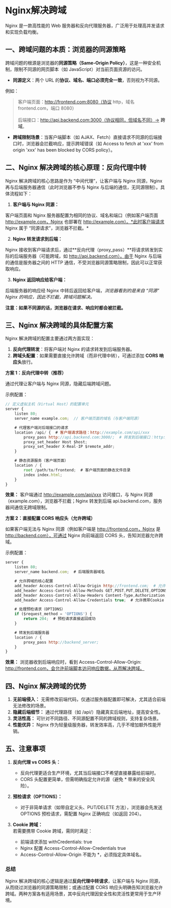 # Nginx解决跨域

Nginx 是一款高性能的 Web 服务器和反向代理服务器，广泛用于处理高并发请求和实现负载均衡。


## 一、跨域问题的本质：浏览器的同源策略
跨域问题的根源是浏览器的**同源策略（Same-Origin Policy）**，这是一种安全机制，限制不同源的网页脚本（如 JavaScript）对当前页面资源的访问。

* **同源定义**：两个 URL 的**协议、域名、端口必须完全一致**，否则视为不同源。

例如：
> 客户端页面：http://frontend.com:8080（协议 http，域名 frontend.com，端口 8080）<br/><br/>
> 后端接口：http://api.backend.com:3000（协议相同，但域名不同）→ **跨域**。

* **跨域限制场景**：当客户端脚本（如 AJAX、Fetch）直接请求不同源的后端接口时，浏览器会拦截响应，提示跨域错误（如 Access to fetch at 'xxx' from origin 'xxx' has been blocked by CORS policy）。

## 二、Nginx 解决跨域的核心原理：反向代理中转
Nginx 解决跨域的核心思路是作为 “中间代理”，让客户端与 Nginx 同源，Nginx 再与后端服务器通信（此时浏览器不参与 Nginx 与后端的通信，无同源限制）。具体流程如下：

1. **客户端与 Nginx 同源：**

客户端页面和 Nginx 服务器配置为相同的协议、域名和端口（例如客户端页面 http://example.com，Nginx 也部署在 http://example.com）。*此时客户端请求 Nginx 属于 “同源请求”，浏览器不拦截。*

2. **Nginx 转发请求到后端：**

Nginx 接收到客户端请求后，通过**反向代理（proxy_pass）**将请求转发到实际的后端服务器（可能跨域，如 http://api.backend.com）。由于 Nginx 与后端的通信是服务器之间的 HTTP 通信，不受浏览器同源策略限制，因此可以正常获取响应。

3. **Nginx 返回响应给客户端：**

后端服务器的响应经 Nginx 中转后返回给客户端，*浏览器看到的是来自 “同源” Nginx 的响应，因此不拦截，跨域问题解决。*

**注意：如果不同源的话，浏览器在请求、响应时都会被拦截。**

## 三、Nginx 解决跨域的具体配置方案
Nginx 解决跨域的配置主要通过两方面实现：

1. **反向代理转发**：将客户端对 Nginx 的请求转发到后端服务器。
2. **跨域头配置**：如果需要直接允许跨域（而非代理中转），可通过添加 **CORS 响应头**放行。


**方案 1：反向代理中转（推荐）**

通过代理让客户端与 Nginx 同源，隐藏后端跨域问题。  

示例配置：

```js
// 定义虚拟主机（Virtual Host）的配置单元
server {
    listen 80;
    server_name example.com;  // 客户端页面的域名（与客户端同源）

    # 代理客户端对后端接口的请求
    location /api/ {  # 客户端请求路径：http://example.com/api/xxx
        proxy_pass http://api.backend.com:3000/;  # 转发到后端接口：http://api.backend.com:3000/xxx
        proxy_set_header Host $host;
        proxy_set_header X-Real-IP $remote_addr;
    }

    # 静态资源服务（客户端页面）
    location / {
        root /path/to/frontend;  # 客户端页面的静态文件目录
        index index.html;
    }
}
```

**效果：** 客户端通过 http://example.com/api/xxx 访问接口，与 Nginx 同源（example.com），浏览器不拦截；Nginx 转发到后端 api.backend.com，服务器间通信无跨域限制。


**方案 2：直接配置 CORS 响应头（允许跨域）**

如果客户端无法与 Nginx 同源（例如客户端是 http://frontend.com，Nginx 是 http://backend.com），可通过 Nginx 向前端返回 CORS 头，告知浏览器允许跨域。

示例配置：
```js
server {
    listen 80;
    server_name backend.com;  # 后端服务器域名

    # 允许跨域的核心配置
    add_header Access-Control-Allow-Origin http://frontend.com;  # 允许指定源跨域
    add_header Access-Control-Allow-Methods GET,POST,PUT,DELETE,OPTIONS;  # 允许的请求方法
    add_header Access-Control-Allow-Headers Content-Type,Authorization;  # 允许的请求头
    add_header Access-Control-Allow-Credentials true;  # 允许携带Cookie

    # 处理预检请求（OPTIONS）
    if ($request_method = 'OPTIONS') {
        return 204;  # 预检请求直接返回成功
    }

    # 转发到后端服务器
    location / {
        proxy_pass http://backend_server;
    }
}
```
**效果：**  浏览器收到后端响应时，看到 Access-Control-Allow-Origin: http://frontend.com，会允许前端脚本访问响应数据，从而解决跨域。

## 四、Nginx 解决跨域的优势
1. **无前端侵入：** 无需修改前端代码，仅通过服务器配置即可解决，尤其适合前端无法修改的场景。  
2. **隐藏后端细节：** 通过代理路径（如 /api/）隐藏真实后端地址，提高安全性。
3. **灵活性高：** 可针对不同路径、不同源配置不同的跨域规则，支持复杂场景。  
4. **性能优异：** Nginx 作为轻量级服务器，转发效率高，几乎不增加额外性能开销。  

## 五、注意事项
1. **反向代理 vs CORS 头：**    
    * 反向代理更适合生产环境，尤其当后端接口不希望直接暴露给前端时。
    * CORS 头配置更简单，但需明确指定允许的源（避免 * 带来的安全风险）。

2. **预检请求（OPTIONS）：**      
    * 对于非简单请求（如带自定义头、PUT/DELETE 方法），浏览器会先发送 OPTIONS 预检请求，需配置 Nginx 正确响应（如返回 204）。

3. **Cookie 跨域：**  
若需要携带 Cookie 跨域，需同时满足：
    * 前端请求添加 withCredentials: true
    * Nginx 配置 Access-Control-Allow-Credentials true
    * Access-Control-Allow-Origin 不能为 *，必须指定具体域名。

### 总结
Nginx 解决跨域的核心逻辑是通过**反向代理中转请求**，让客户端与 Nginx 同源，从而绕过浏览器的同源策略限制；或通过配置 CORS 响应头明确告知浏览器允许跨域。两种方案各有适用场景，其中反向代理因安全性和灵活性更常用于生产环境。
